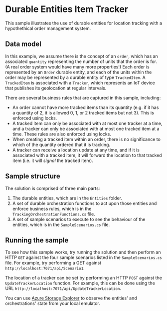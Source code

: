 # Durable Entities Item Tracker

This sample illustrates the use of durable entities for location tracking with a hypothethical order management system.

## Data model

In this example, we assume there is the concept of an `order`, which has an associated `quantity` representing the number of units that the order is for. (A real order system would have many more properties!) Each order is represented by an `Order` durable entity, and each of the units within the order may be represented by a durable entity of type `TrackedItem`. A `TrackedItem` is associated with a `Tracker`, which represents an IoT device that publishes its geolocation at regular intervals.

There are several business rules that are captured in this sample, including:

* An order cannot have more tracked items than its quantity (e.g. if it has a quantity of 2, it is allowed 0, 1, or 2 tracked items but not 3). This is enforced using locks.
* A tracked item can only be associated with at most one tracker at a time, and a tracker can only be associated with at most one tracked item at a time. These rules are also enforced using locks.
* When creating a tracked item within an order, there is no significance to which of the quantity ordered that it is tracking.
* A tracker can receive a location update at any time, and if it is associated with a tracked item, it will forward the location to that tracked item (i.e. it will *signal* the tracked item).

## Sample structure

The solution is comprised of three main parts:

1. The durable entities, which are in the `Entities` folder.
2. A set of durable orchestration functions to act upon those entities and enforce business rules, which is in the `TrackingOrchestrationFunctions.cs` file.
3. A set of sample scenarios to execute to see the behaviour of the entities, which is in the `SampleScenarios.cs` file.

## Running the sample

To see how this sample works, try running the solution and then perform an HTTP `GET` against the four sample scenarios listed in the `SampleScenarios.cs` file. For example, try performing a GET against `http://localhost:7071/api/Scenario1`.

The location of a tracker can be set by performing an HTTP `POST` against the `UpdateTrackerLocation` function. For example, this can be done using the URL `http://localhost:7071/api/UpdateTrackerLocation`.

You can use [Azure Storage Explorer](https://azure.microsoft.com/en-us/features/storage-explorer/) to observe the entities' and orchestrations' state from your local emulator.
